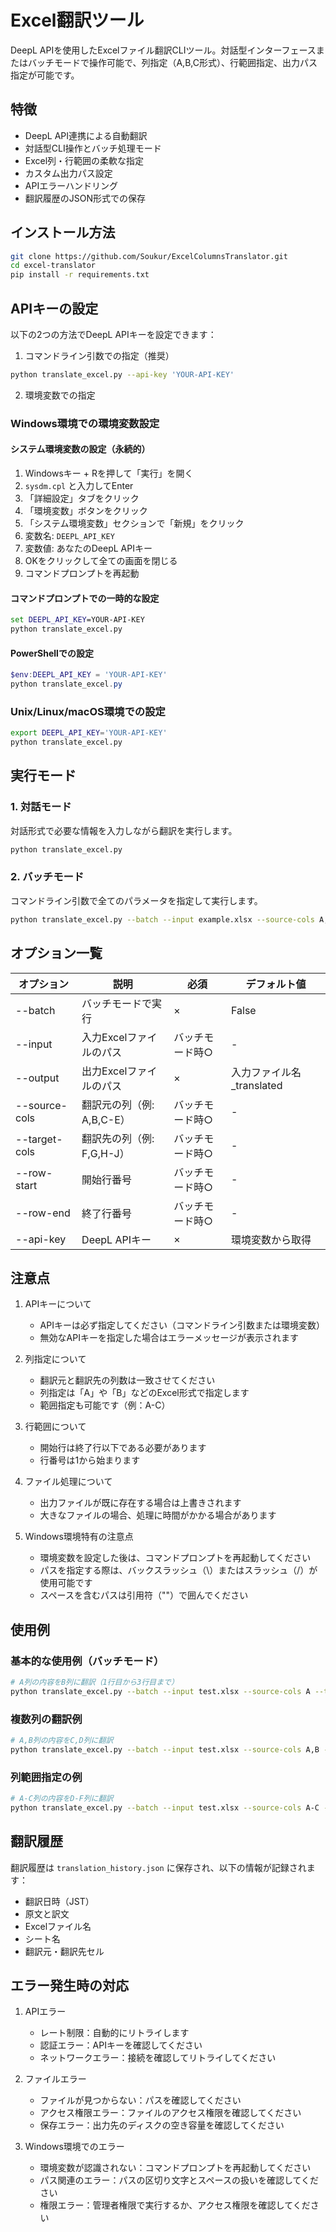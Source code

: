 # Excel翻訳ツール

DeepL APIを使用したExcelファイル翻訳CLIツール。対話型インターフェースまたはバッチモードで操作可能で、列指定（A,B,C形式）、行範囲指定、出力パス指定が可能です。

## 特徴
- DeepL API連携による自動翻訳
- 対話型CLI操作とバッチ処理モード
- Excel列・行範囲の柔軟な指定
- カスタム出力パス設定
- APIエラーハンドリング
- 翻訳履歴のJSON形式での保存

## インストール方法

```bash
git clone https://github.com/Soukur/ExcelColumnsTranslator.git
cd excel-translator
pip install -r requirements.txt
```

## APIキーの設定

以下の2つの方法でDeepL APIキーを設定できます：

1. コマンドライン引数での指定（推奨）
```bash
python translate_excel.py --api-key 'YOUR-API-KEY'
```

2. 環境変数での指定

### Windows環境での環境変数設定

#### システム環境変数の設定（永続的）
1. Windowsキー + Rを押して「実行」を開く
2. `sysdm.cpl` と入力してEnter
3. 「詳細設定」タブをクリック
4. 「環境変数」ボタンをクリック
5. 「システム環境変数」セクションで「新規」をクリック
6. 変数名: `DEEPL_API_KEY`
7. 変数値: あなたのDeepL APIキー
8. OKをクリックして全ての画面を閉じる
9. コマンドプロンプトを再起動

#### コマンドプロンプトでの一時的な設定
```cmd
set DEEPL_API_KEY=YOUR-API-KEY
python translate_excel.py
```

#### PowerShellでの設定
```powershell
$env:DEEPL_API_KEY = 'YOUR-API-KEY'
python translate_excel.py
```

### Unix/Linux/macOS環境での設定
```bash
export DEEPL_API_KEY='YOUR-API-KEY'
python translate_excel.py
```

## 実行モード

### 1. 対話モード
対話形式で必要な情報を入力しながら翻訳を実行します。
```bash
python translate_excel.py
```

### 2. バッチモード
コマンドライン引数で全てのパラメータを指定して実行します。
```bash
python translate_excel.py --batch --input example.xlsx --source-cols A,B --target-cols C,D --row-start 1 --row-end 10
```

## オプション一覧

| オプション | 説明 | 必須 | デフォルト値 |
|------------|------|------|--------------|
| --batch | バッチモードで実行 | × | False |
| --input | 入力Excelファイルのパス | バッチモード時○ | - |
| --output | 出力Excelファイルのパス | × | 入力ファイル名_translated |
| --source-cols | 翻訳元の列（例: A,B,C-E） | バッチモード時○ | - |
| --target-cols | 翻訳先の列（例: F,G,H-J） | バッチモード時○ | - |
| --row-start | 開始行番号 | バッチモード時○ | - |
| --row-end | 終了行番号 | バッチモード時○ | - |
| --api-key | DeepL APIキー | × | 環境変数から取得 |

## 注意点

1. APIキーについて
   - APIキーは必ず指定してください（コマンドライン引数または環境変数）
   - 無効なAPIキーを指定した場合はエラーメッセージが表示されます

2. 列指定について
   - 翻訳元と翻訳先の列数は一致させてください
   - 列指定は「A」や「B」などのExcel形式で指定します
   - 範囲指定も可能です（例：A-C）

3. 行範囲について
   - 開始行は終了行以下である必要があります
   - 行番号は1から始まります

4. ファイル処理について
   - 出力ファイルが既に存在する場合は上書きされます
   - 大きなファイルの場合、処理に時間がかかる場合があります

5. Windows環境特有の注意点
   - 環境変数を設定した後は、コマンドプロンプトを再起動してください
   - パスを指定する際は、バックスラッシュ（\）またはスラッシュ（/）が使用可能です
   - スペースを含むパスは引用符（""）で囲んでください

## 使用例

### 基本的な使用例（バッチモード）
```bash
# A列の内容をB列に翻訳（1行目から3行目まで）
python translate_excel.py --batch --input test.xlsx --source-cols A --target-cols B --row-start 1 --row-end 3 --api-key 'YOUR-API-KEY'
```

### 複数列の翻訳例
```bash
# A,B列の内容をC,D列に翻訳
python translate_excel.py --batch --input test.xlsx --source-cols A,B --target-cols C,D --row-start 1 --row-end 10 --api-key 'YOUR-API-KEY'
```

### 列範囲指定の例
```bash
# A-C列の内容をD-F列に翻訳
python translate_excel.py --batch --input test.xlsx --source-cols A-C --target-cols D-F --row-start 1 --row-end 5 --api-key 'YOUR-API-KEY'
```

## 翻訳履歴

翻訳履歴は `translation_history.json` に保存され、以下の情報が記録されます：
- 翻訳日時（JST）
- 原文と訳文
- Excelファイル名
- シート名
- 翻訳元・翻訳先セル

## エラー発生時の対応

1. APIエラー
   - レート制限：自動的にリトライします
   - 認証エラー：APIキーを確認してください
   - ネットワークエラー：接続を確認してリトライしてください

2. ファイルエラー
   - ファイルが見つからない：パスを確認してください
   - アクセス権限エラー：ファイルのアクセス権限を確認してください
   - 保存エラー：出力先のディスクの空き容量を確認してください

3. Windows環境でのエラー
   - 環境変数が認識されない：コマンドプロンプトを再起動してください
   - パス関連のエラー：パスの区切り文字とスペースの扱いを確認してください
   - 権限エラー：管理者権限で実行するか、アクセス権限を確認してください
